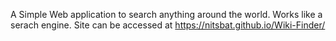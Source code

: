 A Simple Web application to search anything around the world.
Works like a serach engine.
Site can be accessed at https://nitsbat.github.io/Wiki-Finder/
